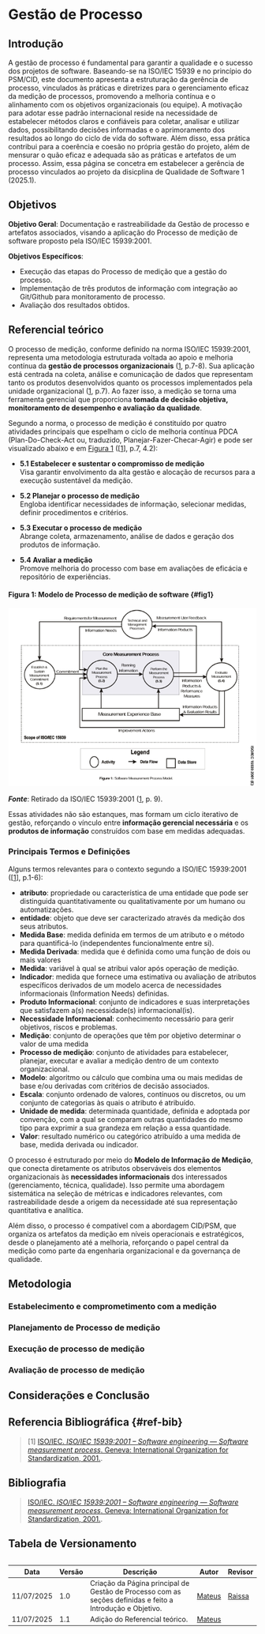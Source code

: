 # Gestão de Processo

## Introdução

A gestão de processo é fundamental para garantir a qualidade e o sucesso dos projetos de software. Baseando-se na ISO/IEC 15939 e no princípio do PSM/CID, este documento apresenta a estruturação da gerência de processo, vinculados às práticas e diretrizes para o gerenciamento eficaz da medição de processos, promovendo a melhoria contínua e o alinhamento com os objetivos organizacionais (ou equipe). A motivação para adotar esse padrão internacional reside na necessidade de estabelecer métodos claros e confiáveis para coletar, analisar e utilizar dados, possibilitando decisões informadas e o aprimoramento dos resultados ao longo do ciclo de vida do software. Além disso, essa prática contribui para a coerência e coesão no própria gestão do projeto, além de mensurar o quão eficaz e adequada são as práticas e artefatos de um processo. Assim, essa página se concetra em estabelecer a gerência de processo vinculados ao projeto da disicplina de Qualidade de Software 1 (2025.1).

## Objetivos 

**Objetivo Geral**: Documentação e rastreabilidade da Gestão de processo e artefatos associados, visando a aplicação do Processo de medição de software proposto pela ISO/IEC 15939:2001.

**Objetivos Específicos**:
    
- Execução das etapas do Processo de medição que a gestão do processo.
- Implementação de três produtos de informação com integração ao Git/Github para monitoramento de processo.
- Avaliação dos resultados obtidos.

## Referencial teórico

O processo de medição, conforme definido na norma ISO/IEC 15939:2001, representa uma metodologia estruturada voltada ao apoio e melhoria contínua da **gestão de processos organizacionais** ([1](#ref-bib), p.7-8). Sua aplicação está centrada na coleta, análise e comunicação de dados que representam tanto os produtos desenvolvidos quanto os processos implementados pela unidade organizacional ([1](#ref-bib), p.7). Ao fazer isso, a medição se torna uma ferramenta gerencial que proporciona **tomada de decisão objetiva, monitoramento de desempenho e avaliação da qualidade**.

Segundo a norma, o processo de medição é constituído por quatro atividades principais que espelham o ciclo de melhoria contínua PDCA (Plan-Do-Check-Act ou, traduzido, Planejar-Fazer-Checar-Agir) e pode ser visualizado abaixo e em [Figura 1](#fig1) ([[1](#ref-bib)], p.7, 4.2):

- **5.1 Estabelecer e sustentar o compromisso de medição**  
  Visa garantir envolvimento da alta gestão e alocação de recursos para a execução sustentável da medição.
  
- **5.2 Planejar o processo de medição**  
  Engloba identificar necessidades de informação, selecionar medidas, definir procedimentos e critérios.

- **5.3 Executar o processo de medição**  
  Abrange coleta, armazenamento, análise de dados e geração dos produtos de informação.

- **5.4 Avaliar a medição**  
  Promove melhoria do processo com base em avaliações de eficácia e repositório de experiências.

#### **Figura 1**: Modelo de Processo de medição de software {#fig1}

![Modelo de Processo de medição de software](../assets/imgs/imagem-pdca-adaptado.jpeg)

**_Fonte_**: Retirado da ISO/IEC 15939:2001 ([1](#ref-bib), p. 9).

Essas atividades não são estanques, mas formam um ciclo iterativo de gestão, reforçando o vínculo entre **informação gerencial necessária** e os **produtos de informação** construídos com base em medidas adequadas.

### Principais Termos e Definições 

Alguns termos relevantes para o contexto segundo a ISO/IEC 15939:2001 ([[1](#ref-bib)], p.1-6):

- **atributo**: propriedade ou característica de uma entidade que pode ser distinguida quantitativamente ou qualitativamente por um humano ou automatizações.
- **entidade**: objeto que deve ser caracterizado através da medição dos seus atributos.
- **Medida Base**: medida definida em termos de um atributo e o método para quantificá-lo (independentes funcionalmente entre si).
- **Medida Derivada**: medida que é definida como uma função de dois ou mais valores
- **Medida**: variável à qual se atribui valor após operação de medição.
- **Indicador**: medida que fornece uma estimativa ou avaliação de atributos específicos derivados de um modelo acerca de necessidades informacionais (Information Needs) definidas.
- **Produto Informacional**: conjunto de indicadores e suas interpretações que satisfazem a(s) necessidade(s) informacional(is).
- **Necessidade Informacional**: conhecimento necessário para gerir objetivos, riscos e problemas.
- **Medição**: conjunto de operações que têm por objetivo determinar o valor de uma medida
- **Processo de medição**: conjunto de atividades para estabelecer, planejar, executar e avaliar a medição dentro de um contexto organizacional.
- **Modelo**: algoritmo ou cálculo que combina uma ou mais medidas de base e/ou derivadas com critérios de decisão associados.
- **Escala**: conjunto ordenado de valores, contínuos ou discretos, ou um conjunto de categorias às quais o atributo é atribuído.
- **Unidade de medida**: determinada quantidade, definida e adoptada por convenção, com a qual se comparam outras quantidades do mesmo tipo para exprimir a sua grandeza em relação a essa quantidade.
- **Valor**: resultado numérico ou categórico atribuído a uma medida de base, medida derivada ou indicador.

O processo é estruturado por meio do **Modelo de Informação de Medição**, que conecta diretamente os atributos observáveis dos elementos organizacionais às **necessidades informacionais** dos interessados (gerenciamento, técnica, qualidade). Isso permite uma abordagem sistemática na seleção de métricas e indicadores relevantes, com rastreabilidade desde a origem da necessidade até sua representação quantitativa e analítica.

Além disso, o processo é compatível com a abordagem CID/PSM, que organiza os artefatos da medição em níveis operacionais e estratégicos, desde o planejamento até a melhoria, reforçando o papel central da medição como parte da engenharia organizacional e da governança de qualidade.

## Metodologia

### Estabelecimento e comprometimento com a medição

### Planejamento de Processo de medição

### Execução de processo de medição

### Avaliação de processo de medição

## Considerações e Conclusão

## Referencia Bibliográfica {#ref-bib}
> [1] [ISO/IEC. *ISO/IEC 15939:2001 – Software engineering — Software measurement process*. Geneva: International Organization for Standardization, 2001.](../assets/pdfs/iso-15939.pdf).

## Bibliografia
> [ISO/IEC. *ISO/IEC 15939:2001 – Software engineering — Software measurement process*. Geneva: International Organization for Standardization, 2001.](../assets/pdfs/iso-15939.pdf).

## Tabela de Versionamento

<div style="overflow-x:auto">

<table>
  <thead>
    <tr>
      <th>Data</th>
      <th>Versão</th>
      <th>Descrição</th>
      <th>Autor</th>
      <th>Revisor</th>
    </tr>
  </thead>
  <tbody>
    <tr>
      <td>11/07/2025</td>
      <td>1.0</td>
      <td>Criação da Página principal de Gestão de Processo com as seções definidas e feito a Introdução e Objetivo.</td>
      <td><a href="https://github.com/MVConsorte">Mateus</a></td>
      <td><a href="https://github.com/RaissaAndradeS">Raissa</a></td>
    </tr>
    <tr>
      <td>11/07/2025</td>
      <td>1.1</td>
      <td>Adição do Referencial teórico.</td>
      <td><a href="https://github.com/MVConsorte">Mateus</a></td>
      <td></td>
    </tr>
  </tbody>
</table>

</div>